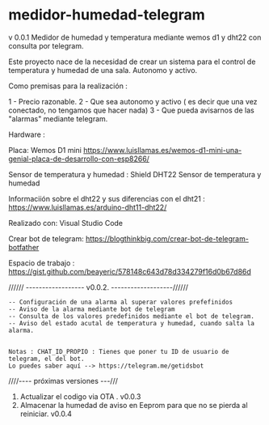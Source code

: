 # medidor-humedad-telegram

v 0.0.1 Medidor de humedad y temperatura mediante wemos d1 y dht22 con consulta por telegram.



Este proyecto nace de la necesidad de crear un sistema para el control de temperatura y humedad de una sala. Autonomo y activo.

Como premisas para la realización : 

1 - Precio razonable.
2 - Que sea autonomo y activo ( es decir que una vez conectado, no tengamos que hacer nada)
3 - Que pueda avisarnos de las "alarmas" mediante telegram. 


Hardware : 

Placa: Wemos D1 mini 
https://www.luisllamas.es/wemos-d1-mini-una-genial-placa-de-desarrollo-con-esp8266/

Sensor de temperatura y humedad : Shield DHT22 Sensor de temperatura y humedad


Informaciión sobre el dht22  y sus diferencias con el dht21 :  https://www.luisllamas.es/arduino-dht11-dht22/



Realizado con: Visual Studio Code

Crear bot de telegram: https://blogthinkbig.com/crear-bot-de-telegram-botfather

Espacio de trabajo : https://gist.github.com/beayeric/578148c643d78d334279f16d0b67d86d



 ////// ------------------ v0.0.2.  -------------------//////

    -- Configuración de una alarma al superar valores prefefinidos
    -- Aviso de la alarma mediante bot de telegram
    -- Consulta de los valores predefinidos mediante el bot de telegram. 
    -- Aviso del estado acutal de temperatura y humedad, cuando salta la alarma. 
    
    
    Notas : CHAT_ID_PROPIO : Tienes que poner tu ID de usuario de telegram, el del bot. 
    Lo puedes saber aquí --> https://telegram.me/getidsbot



////---- próximas versiones ---///

1. Actualizar el codigo via OTA . v0.0.3
2. Almacenar la humedad de aviso en Eeprom para que no se pierda al reiniciar. v0.0.4

